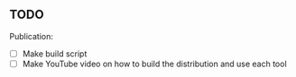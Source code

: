 ## TODO

Publication:

- [ ] Make build script
- [ ] Make YouTube video on how to build the distribution and use each tool